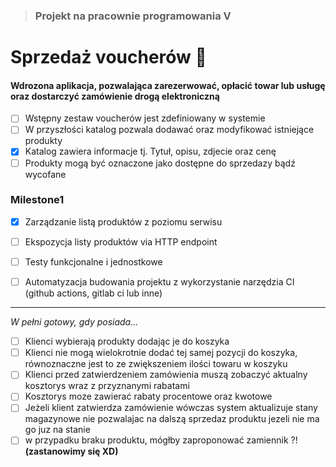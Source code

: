 > ### Projekt na pracownie programowania V 

# Sprzedaż voucherów :ticket:
#### Wdrozona aplikacja, pozwalająca zarezerwować, opłacić towar lub usługę oraz dostarczyć zamówienie drogą elektroniczną


- [ ] Wstępny zestaw voucherów jest zdefiniowany w systemie
- [ ] W przyszłości katalog pozwala dodawać oraz modyfikować istniejące produkty
- [x] Katalog zawiera informacje tj. Tytuł, opisu, zdjecie oraz cenę
- [ ] Produkty mogą być oznaczone jako dostępne do sprzedazy bądź wycofane

### **Milestone1**

- [x] Zarządzanie listą produktów z poziomu serwisu
- [ ] Ekspozycja listy produktów via HTTP endpoint
- [ ] Testy funkcjonalne i jednostkowe
- [ ] Automatyzacja budowania projektu z wykorzystanie narzędzia CI (github actions, gitlab ci lub inne)


---------------

*W pełni gotowy, gdy posiada...*

- [ ] Klienci wybierają produkty dodając je do koszyka
- [ ] Klienci nie mogą wielokrotnie dodać tej samej pozycji do koszyka, równoznaczne jest to ze zwiększeniem ilości towaru w koszyku
- [ ] Klienci przed zatwierdzeniem zamówienia muszą zobaczyć aktualny kosztorys wraz z przyznanymi rabatami
- [ ] Kosztorys moze zawierać rabaty procentowe oraz kwotowe
- [ ] Jeżeli klient zatwierdza zamówienie wówczas system aktualizuje stany magazynowe nie pozwalajac na dalszą sprzedaz produktu jezeli nie ma go juz na stanie
- [ ] w przypadku braku produktu, mógłby zaproponować zamiennik ?! **(zastanowimy się XD)**
